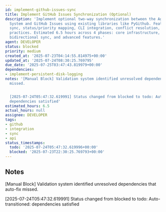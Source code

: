 ```yaml
---
id: implement-github-issues-sync
title: Implement GitHub Issues Synchronization (Optional)
description: 'Implement optional two-way synchronization between the Agent Task Management
  System and GitHub Issues using existing libraries like PyGithub. Features: bidirectional
  sync, status/priority mapping, CLI integration, conflict resolution, security best
  practices. Estimated 6.5 hours across 4 phases: core infrastructure, one-way sync,
  bidirectional sync, and advanced features.'
agent: DEVELOPER
status: blocked
priority: medium
created_at: '2025-07-23T04:14:55.814975+00:00'
updated_at: '2025-07-24T08:30:25.769795'
due_date: '2025-07-25T03:47:43.819979+00:00'
dependencies:
- implement-persistent-disk-logging
notes: '[Manual Block] Validation system identified unresolved dependencies that auto-fix
  missed.


  [2025-07-24T05:47:32.619991] Status changed from blocked to todo: Auto-transitioned:
  dependencies satisfied'
estimated_hours: 6.5
actual_hours: null
assignee: DEVELOPER
tags:
- github
- integration
- sync
- api
status_timestamps:
  todo: '2025-07-24T05:47:32.619996+00:00'
  blocked: '2025-07-23T22:30:25.769793+00:00'
---
```


## Notes

[Manual Block] Validation system identified unresolved dependencies that auto-fix missed.

[2025-07-24T05:47:32.619991] Status changed from blocked to todo: Auto-transitioned: dependencies satisfied

